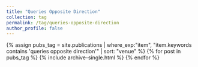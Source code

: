 ```yaml
---
title: "Queries Opposite Direction"
collection: tag
permalink: /tag/queries-opposite-direction
author_profile: false
---
```

{% assign pubs_tag = site.publications | where_exp:"item", "item.keywords contains 'queries opposite direction'" | sort: "venue" %}
{% for post in pubs_tag %}
  {% include archive-single.html %}
{% endfor %}